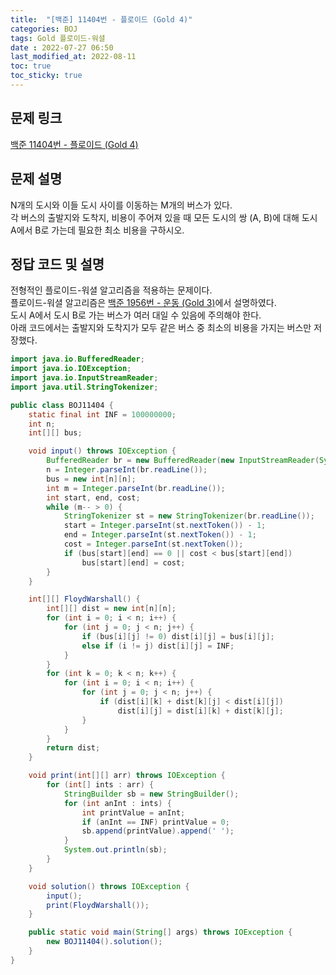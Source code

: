 ```yaml
---
title:  "[백준] 11404번 - 플로이드 (Gold 4)"
categories: BOJ
tags: Gold 플로이드-워셜
date : 2022-07-27 06:50
last_modified_at: 2022-08-11
toc: true
toc_sticky: true
---
```


## 문제 링크

[백준 11404번 - 플로이드 (Gold 4)](https://www.acmicpc.net/problem/11404)

## 문제 설명

N개의 도시와 이들 도시 사이를 이동하는 M개의 버스가 있다.  
각 버스의 출발지와 도착지, 비용이 주어져 있을 때 모든 도시의 쌍 (A, B)에 대해 도시 A에서 B로 가는데 필요한 최소 비용을 구하시오.

## 정답 코드 및 설명

전형적인 플로이드-워셜 알고리즘을 적용하는 문제이다.  
플로이드-워셜 알고리즘은 [백준 1956번 - 운동 (Gold 3)](/boj/boj-gold-1956)에서 설명하였다.  
도시 A에서 도시 B로 가는 버스가 여러 대일 수 있음에 주의해야 한다.  
아래 코드에서는 출발지와 도착지가 모두 같은 버스 중 최소의 비용을 가지는 버스만 저장했다.

```java
import java.io.BufferedReader;
import java.io.IOException;
import java.io.InputStreamReader;
import java.util.StringTokenizer;

public class BOJ11404 {
    static final int INF = 100000000;
    int n;
    int[][] bus;

    void input() throws IOException {
        BufferedReader br = new BufferedReader(new InputStreamReader(System.in));
        n = Integer.parseInt(br.readLine());
        bus = new int[n][n];
        int m = Integer.parseInt(br.readLine());
        int start, end, cost;
        while (m-- > 0) {
            StringTokenizer st = new StringTokenizer(br.readLine());
            start = Integer.parseInt(st.nextToken()) - 1;
            end = Integer.parseInt(st.nextToken()) - 1;
            cost = Integer.parseInt(st.nextToken());
            if (bus[start][end] == 0 || cost < bus[start][end])
                bus[start][end] = cost;
        }
    }

    int[][] FloydWarshall() {
        int[][] dist = new int[n][n];
        for (int i = 0; i < n; i++) {
            for (int j = 0; j < n; j++) {
                if (bus[i][j] != 0) dist[i][j] = bus[i][j];
                else if (i != j) dist[i][j] = INF;
            }
        }
        for (int k = 0; k < n; k++) {
            for (int i = 0; i < n; i++) {
                for (int j = 0; j < n; j++) {
                    if (dist[i][k] + dist[k][j] < dist[i][j])
                        dist[i][j] = dist[i][k] + dist[k][j];
                }
            }
        }
        return dist;
    }

    void print(int[][] arr) throws IOException {
        for (int[] ints : arr) {
            StringBuilder sb = new StringBuilder();
            for (int anInt : ints) {
                int printValue = anInt;
                if (anInt == INF) printValue = 0;
                sb.append(printValue).append(' ');
            }
            System.out.println(sb);
        }
    }

    void solution() throws IOException {
        input();
        print(FloydWarshall());
    }

    public static void main(String[] args) throws IOException {
        new BOJ11404().solution();
    }
}

```

